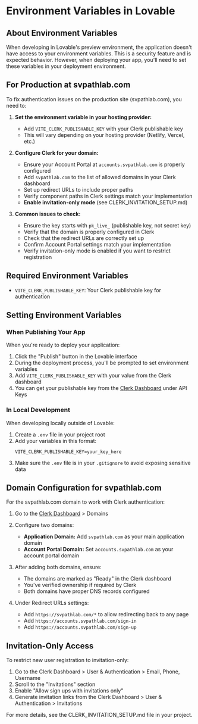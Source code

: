 
# Environment Variables in Lovable

## About Environment Variables

When developing in Lovable's preview environment, the application doesn't have access to your environment variables. This is a security feature and is expected behavior. However, when deploying your app, you'll need to set these variables in your deployment environment.

## For Production at svpathlab.com

To fix authentication issues on the production site (svpathlab.com), you need to:

1. **Set the environment variable in your hosting provider:**
   - Add `VITE_CLERK_PUBLISHABLE_KEY` with your Clerk publishable key
   - This will vary depending on your hosting provider (Netlify, Vercel, etc.)

2. **Configure Clerk for your domain:**
   - Ensure your Account Portal at `accounts.svpathlab.com` is properly configured
   - Add `svpathlab.com` to the list of allowed domains in your Clerk dashboard
   - Set up redirect URLs to include proper paths
   - Verify component paths in Clerk settings match your implementation
   - **Enable invitation-only mode** (see CLERK_INVITATION_SETUP.md)

3. **Common issues to check:**
   - Ensure the key starts with `pk_live_` (publishable key, not secret key)
   - Verify that the domain is properly configured in Clerk
   - Check that the redirect URLs are correctly set up
   - Confirm Account Portal settings match your implementation
   - Verify invitation-only mode is enabled if you want to restrict registration

## Required Environment Variables

- `VITE_CLERK_PUBLISHABLE_KEY`: Your Clerk publishable key for authentication

## Setting Environment Variables

### When Publishing Your App

When you're ready to deploy your application:

1. Click the "Publish" button in the Lovable interface
2. During the deployment process, you'll be prompted to set environment variables
3. Add `VITE_CLERK_PUBLISHABLE_KEY` with your value from the Clerk dashboard
4. You can get your publishable key from the [Clerk Dashboard](https://dashboard.clerk.dev/) under API Keys

### In Local Development

When developing locally outside of Lovable:

1. Create a `.env` file in your project root
2. Add your variables in this format:
   ```
   VITE_CLERK_PUBLISHABLE_KEY=your_key_here
   ```
3. Make sure the `.env` file is in your `.gitignore` to avoid exposing sensitive data

## Domain Configuration for svpathlab.com

For the svpathlab.com domain to work with Clerk authentication:

1. Go to the [Clerk Dashboard](https://dashboard.clerk.com/) > Domains
2. Configure two domains:
   - **Application Domain:** Add `svpathlab.com` as your main application domain
   - **Account Portal Domain:** Set `accounts.svpathlab.com` as your account portal domain
   
3. After adding both domains, ensure:
   - The domains are marked as "Ready" in the Clerk dashboard
   - You've verified ownership if required by Clerk
   - Both domains have proper DNS records configured

4. Under Redirect URLs settings:
   - Add `https://svpathlab.com/*` to allow redirecting back to any page
   - Add `https://accounts.svpathlab.com/sign-in`
   - Add `https://accounts.svpathlab.com/sign-up`

## Invitation-Only Access

To restrict new user registration to invitation-only:

1. Go to the Clerk Dashboard > User & Authentication > Email, Phone, Username
2. Scroll to the "Invitations" section
3. Enable "Allow sign ups with invitations only"
4. Generate invitation links from the Clerk Dashboard > User & Authentication > Invitations

For more details, see the CLERK_INVITATION_SETUP.md file in your project.
